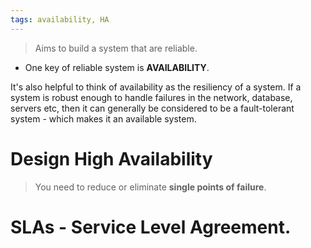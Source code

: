 ```yaml
---
tags: availability, HA
---
```


> Aims to build a system that are reliable.
- One key of reliable system is **AVAILABILITY**.

It's also helpful to think of availability as the resiliency of a system.
If a system is robust enough to handle failures in the network, database, servers etc, then it can generally be considered to be a fault-tolerant system - which makes it an available system.

# Design High Availability
> You need to reduce or eliminate **single points of failure**. 

# SLAs - Service Level Agreement.